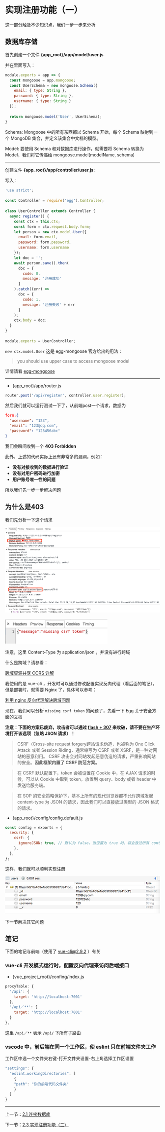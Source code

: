 # 实现注册功能（一）

这一部分触及不少知识点，我们一步一步来分析

## 数据库存储

首先创建一个文件 **{app_root}/app/model/user.js**

并在里面写入：

```javascript
module.exports = app => {
  const mongoose = app.mongoose;
  const UserSchema = new mongoose.Schema({
    email: { type: String },
    password: { type: String },
    username: { type: String }
  });

  return mongoose.model('User', UserSchema);
}
```

Schema: Mongoose 中的所有东西都以 Schema 开始，每个 Schema 映射到一个 MongoDB 集合，并定义该集合中文档的模型。

Model: 要使用 Schema 和对数据库进行操作，就需要将 Schema 转换为 Model，我们将它传递给 mongoose.model(modelName, schema)

---
创建文件 **{app_root}/app/controller/user.js:**

写入：

```javascript
'use strict';

const Controller = require('egg').Controller;

class UserController extends Controller {
  async register() {
    const ctx = this.ctx;
    const form = ctx.request.body.form;
    let person = new ctx.model.User({
      email: form.email,
      password: form.password,
      username: form.username
    });
    let doc = '';
    await person.save().then(
      doc = {
        code: 0,
        message: '注册成功'
      }
    ).catch((err) =>
      doc = {
        code: 1,
        message: '注册失败' + err
      }
    );
    ctx.body = doc;
  }
}

module.exports = UserController;
```

`new ctx.model.User` 这是 egg-mongoose 官方给出的用法：
>you should use upper case to access mongoose model

详情请看 [egg-mongoose](https://github.com/eggjs/egg-mongoose#example)

---
- {app_root}/app/router.js

```javascript
router.post('/api/register', controller.user.register);
```

然后我们就可以运行测试一下了，从前端post一个请求，数据为

```json
form:{
  "username": "123",
  "email": "123@qq.com",
  "password": "123456abc"
}
```

我们会瞬间收到一个 **403 Forbidden**

此外，上述的代码实际上还有非常多的漏洞，例如：

- **没有对接收到的数据进行验证**
- **没有对用户密码进行加密**
- **用户账号唯一性的问题**

所以我们先一步一步解决问题

## 为什么是403

我们先分析一下这个请求

![register-403](img/2.2%20register-403.png)

![register-403-Response](img/2.2%20register-403-Response.png)

注意，这里 Content-Type 为 application/json ，并没有进行跨域

什么是跨域？请参看：

[跨域资源共享 CORS 详解](http://www.ruanyifeng.com/blog/2016/04/cors.html)

我使用的是 vue-cli ，开发时可以通过修改配置实现反向代理（看后面的笔记），但是部署时，就需要 Nginx 了，具体可以参考：

[利用 nginx 反向代理解决跨域问题](http://www.cnblogs.com/bninp/p/5694277.html)

现在，我们可以分析 `missing csrf token` 的问题了，先看一下 Egg 关于安全方面的[文档](https://eggjs.org/zh-cn/core/security.html)

**注意：下面的方案已废弃，攻击者可以通过 [flash + 307](https://www.geekboy.ninja/blog/exploiting-json-cross-site-request-forgery-csrf-using-flash/) 来攻破，请不要在生产环境打开该选项（忽略 JSON 请求）！**

>CSRF（Cross-site request forgery跨站请求伪造，也被称为 One Click Attack 或者 Session Riding，通常缩写为 CSRF 或者 XSRF，是一种对网站的恶意利用。 CSRF 攻击会对网站发起恶意伪造的请求，严重影响网站的安全。**因此框架内置了 CSRF 防范方案。**

>在 CSRF 默认配置下，token 会被设置在 Cookie 中，在 AJAX 请求的时候，可以从 Cookie 中取到 token，放置到 query、body 或者 header 中发送给服务端。

>在 SOP 的安全策略保护下，基本上所有的现代浏览器都不允许跨域发起 content-type 为 JSON 的请求，因此我们可以直接放过类型的 JSON 格式的请求。

- {app_root}/config/config.default.js

```javascript
const config = exports = {
  security: {
    csrf: {
      ignoreJSON: true, // 默认为 false，当设置为 true 时，将会放过所有 content-type 为 `application/json` 的请求
    },
  },
};
```

这样，我们就可以顺利实现注册

![register-mongoDB](img/2.2%20register-mongoDB.png)

下一节解决其它问题

## 笔记

下面的笔记与前端（使用了 vue-cli@2.9.2 ）有关

### vue-cli 开发模式运行时，配置反向代理来访问后端接口

- {vue_project_root}/confing/index.js

```javascript
proxyTable: {
  '/api': {
    target: 'http://localhost:7001'
  },
  '/api／**': {
    target: 'http://localhost:7001'
  }
},
```

这里 `/api／**` 表示 `/api/` 下所有子路由

### vscode 中，前后端在同一个工作区，使 eslint 只在前端文件夹工作

工作区中选一个文件夹右键-打开文件夹设置-右上角选择工作区设置

```javascript
"settings": {
  "eslint.workingDirectories": [
    {
    "path": "你的前端代码文件夹"
    }
  ]
}
```

---

上一节：[2.1 连接数据库](2.1%20连接数据库.md)

下一节：[2.3 实现注册功能（二）](2.3%20实现注册功能（二）.md)
